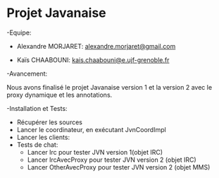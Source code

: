 Projet Javanaise
=======


-Equipe:

  * Alexandre MORJARET: alexandre.morjaret@gmail.com
  
  * Kaïs CHAABOUNI: kais.chaabouni@e.ujf-grenoble.fr


-Avancement:

  Nous avons finalisé le projet Javanaise version 1 et la version 2 avec le proxy dynamique et les annotations.
  
  
-Installation et Tests:

  * Récupérer les sources
  * Lancer le coordinateur, en exécutant JvnCoordImpl
  * Lancer les clients:
  * Tests de chat: 
      - Lancer Irc pour tester JVN version 1(objet IRC)
      - Lancer IrcAvecProxy pour tester JVN version 2 (objet IRC)
      - Lancer OtherAvecProxy pour tester JVN version 2 (objet MMS)
